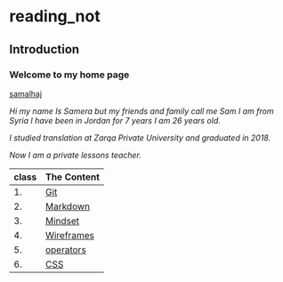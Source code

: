 # reading_not
## Introduction
### Welcome to my home page

[samalhaj](https://github.com/samalhaj1)

*Hi my name Is Samera but my friends and family call me Sam I am from Syria I have been in Jordan for 7 years I am 26 years old.*

*I studied translation at Zarqa Private University and graduated in 2018.*

*Now I am a private lessons teacher.*


class  |The Content 
-----  |-----
1.     |[Git](Git)
2.     |[Markdown](Markdown)
3.     |[Mindset](Mindset)
4.     |[Wireframes](Wireframes)
5.     |[operators](https://replit.com/@samalhaj1/readingnote-2#operators.md)
6.     |[CSS](https://replit.com/@samalhaj1/readingnote-2#CSS.md)